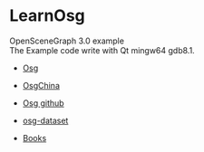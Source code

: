 # LearnOsg 
OpenSceneGraph 3.0 example    
  The Example code write with Qt mingw64 gdb8.1.
- [Osg](http://www.openscenegraph.org/)

- [OsgChina](http://www.osgchina.org/)

- [Osg github](https://github.com/openscenegraph/OpenSceneGraph)

- [osg-dataset](http://www.openscenegraph.org/index.php/download-section/data)

- [Books](https://github.com/ZYV037/LearnOsg/edit/master/books)
